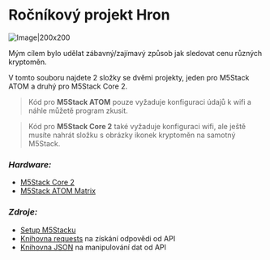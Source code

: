
# Ročníkový projekt Hron

![Image|200x200](https://static-cdn.m5stack.com/resource/public/assets/m5logo.svg)

Mým cílem bylo udělat zábavný/zajímavý způsob jak sledovat cenu různých kryptoměn.

V tomto souboru najdete 2 složky se dvěmi projekty, jeden pro M5Stack ATOM a druhý pro M5Stack Core 2.

> Kód pro **M5Stack ATOM** pouze vyžaduje konfiguraci údajů k wifi a náhle můžetě program zkusit.

> Kód pro **M5Stack Core 2** také vyžaduje konfiguraci wifi, ale ještě musíte nahrát složku s obrázky ikonek kryptoměn na samotný M5Stack.

### *Hardware:*

- [M5Stack Core 2](https://rpishop.cz/m5stack/3066-m5stack-core2-esp32-iot-vyvojova-sada.html)
- [M5Stack ATOM Matrix](https://rpishop.cz/m5stack/2766-m5stack-atom-matrix-esp32-development-kit.html)


### *Zdroje:*

- [Setup M5Stacku](https://docs.m5stack.com/en/quick_start/atom/uiflow)
- [Knihovna requests](https://docs.python-requests.org/en/latest/) na získání odpovědi od API
- [Knihovna JSON](https://docs.python.org/3/library/json.html) na manipulování dat od API
